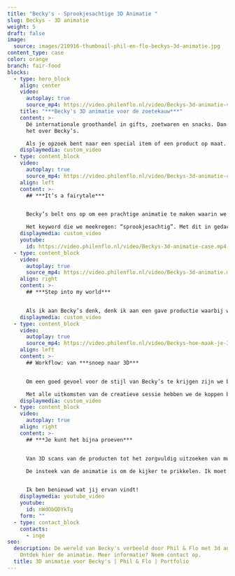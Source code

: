 ```yaml
---
title: "Becky's - Sprookjesachtige 3D Animatie "
slug: Beckys - 3D animatie
weight: 5
draft: false
image:
  source: images/210916-thumbnail-phil-en-flo-beckys-3d-animatie.jpg
content_type: case
color: orange
branch: fair-food
blocks:
  - type: hero_block
    align: center
    video:
      autoplay: true
      source_mp4: https://video.philenflo.nl/video/Beckys-3d-animatie-video.mp4
    title: "***Becky's 3D animatie voor de zoetekauw***"
    content: >-
      Dé internationale groothandel in gifts, zoetwaren en snacks. Dan hebben we
      het over Becky’s. 

      Als je opzoek bent naar een special item of een product op maat. Dan ben je daar op het juiste adres. En dat is dan ook direct de boodschap van de animatie!
    displaymedia: custom_video
  - type: content_block
    video:
      autoplay: true
      source_mp4: https://video.philenflo.nl/video/Beckys-3d-animatie-case.mp4
    align: left
    content: >-
      ## ***It’s a fairytale***


      Becky’s belt ons op om een prachtige animatie te maken waarin we de doelgroep mogen prikkelen met een divers en aantrekkelijk assortiment van Becky’s. Onze reactie? "Gaaf!"

      Het keyword die we meekregen: “sprookjesachtig”. Met dit in gedachten was de keuze voor een [3D animatie](https://www.philenflo.nl/3-d-animatie-laten-maken/) snel gemaakt.
    displaymedia: custom_video
    youtube:
      id: https://video.philenflo.nl/video/Beckys-3d-animatie-case.mp4
  - type: content_block
    video:
      autoplay: true
      source_mp4: https://video.philenflo.nl/video/Beckys-3d-animatie.mp4
    align: right
    content: >-
      ## ***Step into my world***


      Als ik aan Becky’s denk, denk ik aan een gave productie waarbij we mochten uitpakken én het net iets anders mochten doen. Namelijk het creëren van een sprookje! Daarbij was het belangrijk om goed in te spelen op gevoel.  Ik kan je vertellen, een productie met en over snoep was geen straf! Met veel plezier dook ik in de wereld van Becky’s.
    displaymedia: custom_video
  - type: content_block
    video:
      autoplay: true
      source_mp4: https://video.philenflo.nl/video/Beckys-hoe-maak-je-3d-animatie.mp4
    align: left
    content: >-
      ## Workflow: van ***snoep naar 3D***


      Om een goed gevoel voor de stijl van Becky’s te krijgen zijn we begonnen met een bezoek aan de showroom van Becky’s. In de showroom konden we de gehele collectie bekijken en inspiratie opdoen voor de animatie. De diverse concepten en designs representeerden thema’s als: Valentijnsdag, Kerst, Pasen, Moederdag en allerlei andere feestelijke dagen. Tussen alle producten door hadden we een creatieve sessie. Die sessie gaf ons handvatten voor het maken van de 3D animatie. Wat vooral in deze sessie naar boven kwam is; het inspireren en prikkelen van (nieuwe) klanten. Het brede assortiment moest op een aantrekkelijke manier worden gepresenteerd. 

      Met alle uitkomsten van de creatieve sessie hebben we de koppen bij elkaar gestoken om zoveel mogelijk creatieve ideeën te verzamelen. Deze ideeën resulteerden in een passend script, storyboard en uiteindelijk de [animatie](https://www.philenflo.nl/oplossingen/animatie-laten-maken/) zelf.
    displaymedia: custom_video
  - type: content_block
    video:
      autoplay: true
    align: right
    content: >-
      ## ***Je kunt het bijna proeven***


      Van 3D scans van de producten tot het zorgvuldig uitzoeken van muziek en sound effects. 

      De insteek van de animatie is om de kijker te prikkelen. Ik moet zeggen, ik krijg al trek als ik de animatie bekijk, ook na 15 keer ;-)


      Ik ben benieuwd wat jij ervan vindt!
    displaymedia: youtube_video
    youtube:
      id: nWdObQDYkTg
    form: ""
  - type: contact_block
    contacts:
      - inge
seo:
  description: De wereld van Becky's verbeeld door Phil & Flo met 3d animatie.
    Ontdek hier de animatie. Meer informatie? Neem contact op.
  title: 3D animatie voor Becky's | Phil & Flo | Portfolio
---
```

